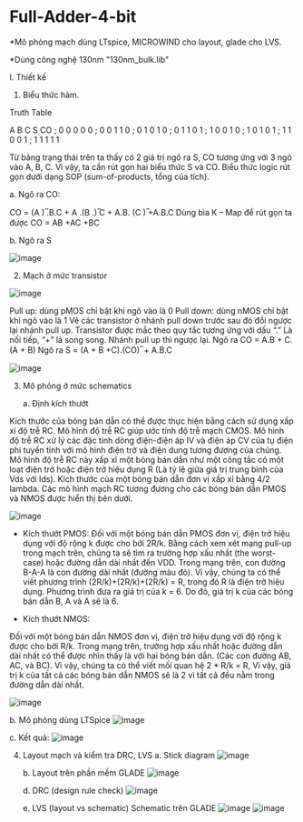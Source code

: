 # Full-Adder-4-bit
*Mô phỏng mạch dùng LTspice, MICROWIND cho layout, glade cho LVS.

*Dùng công nghệ 130nm "130nm_bulk.lib"

I. Thiết kế 

1. Biểu thức hàm.
   
Truth Table

A	B	C	S	CO ;
0	0	0	0	0  ;
0	0	1	1	0  ;
0	1	0	1	0  ;
0	1	1	0	1  ;
1	0	0	1	0  ;
1	0	1	0	1  ;
1	1	0	0	1  ;
1	1	1	1	1

Từ bảng trạng thái trên ta thấy có 2 giá trị ngõ ra S, CO tương ứng với 3 ngõ vào A, B, C. Vì vậy, ta cần rút gọn hai biểu thức S và CO.
Biểu thức logic rút gọn dưới dạng SOP (sum-of-products, tổng của tích). 

a. Ngõ ra CO:

CO = (A ) ̅.B.C + A .(B .) ̅C + A.B. (C ) ̅+A.B.C
Dùng bìa K – Map để rút gọn ta được CO = AB +AC +BC 

b. Ngõ ra S

![image](https://github.com/MrKhai14/Full-Adder/assets/127326200/6c2e4be8-4314-4af5-b86a-b43f540425ee)

2. Mạch ở mức transistor
 
 ![image](https://github.com/MrKhai14/Full-Adder/assets/127326200/c2a2612d-b0cc-4fc7-bdb2-33caa68d8e67)

Pull up: dùng pMOS chỉ bật khi ngõ vào là 0
Pull down: dùng nMOS chỉ bật khi ngõ vào là 1
Vẽ các transistor ở nhánh pull down trước sau đó đổi ngược lại nhánh pull up.
Transistor được mắc theo quy tắc tương ứng với dấu “.” Là nối tiếp, “+” là song song. Nhánh pull up thì ngược lại.
Ngõ ra CO = A.B + C.(A + B) 
Ngõ ra S = (A + B +C).(CO) ̅ + A.B.C


![image](https://github.com/MrKhai14/Full-Adder/assets/127326200/802ede52-f0d8-49af-8e41-8118871523cc)

3. Mô phỏng ở mức schematics
   
   a. Định kích thướt

Kích thước của bóng bán dẫn có thể được thực hiện bằng cách sử dụng xấp xỉ độ trễ RC. Mô hình độ trễ RC giúp ước tính độ trễ mạch CMOS. Mô hình độ trễ RC xử lý các đặc tính dòng điện-điện áp IV và điện áp CV của tụ điện phi tuyến tính với mô hình điện trở và điện dung tương đương của chúng.
Mô hình độ trễ RC này xấp xỉ một bóng bán dẫn như một công tắc có một loạt điện trở hoặc điện trở hiệu dụng R (Là tỷ lệ giữa giá trị trung bình của Vds với Ids). Kích thước của một bóng bán dẫn đơn vị xấp xỉ bằng 4/2 lambda. Các mô hình mạch RC tương đương cho các bóng bán dẫn PMOS và NMOS được hiển thị bên dưới.

  ![image](https://github.com/MrKhai14/Full-Adder/assets/127326200/9e778190-1729-45f2-90e0-a9a6a5e14269)

  - Kích thướt PMOS: 
Đối với một bóng bán dẫn PMOS đơn vị, điện trở hiệu dụng với độ rộng k được cho bởi 2R/k.
Bằng cách xem xét mạng pull-up trong mạch trên, chúng ta sẽ tìm ra trường hợp xấu nhất (the worst-case) hoặc đường dẫn dài nhất đến VDD. Trong mạng trên, con đường B-A-A là con đường dài nhất (đường màu đỏ). Vì vậy, chúng ta có thể viết phương trình (2R/k)+(2R/k)+(2R/k) = R, trong đó R là điện trở hiệu dụng. Phương trình đưa ra giá trị của k = 6. Do đó, giá trị k của các bóng bán dẫn B, A và A sẽ là 6.

  - Kích thướt NMOS:

Đối với một bóng bán dẫn NMOS đơn vị, điện trở hiệu dụng với độ rộng k được cho bởi R/k.
Trong mạng trên, trường hợp xấu nhất hoặc đường dẫn dài nhất có thể được nhìn thấy là với hai bóng bán dẫn. (Các con đường AB, AC, và BC). Vì vậy, chúng ta có thể viết mối quan hệ 2 * R/k = R, Vì vậy, giá trị k của tất cả các bóng bán dẫn NMOS sẽ là 2 vì tất cả đều nằm trong đường dẫn dài nhất.

![image](https://github.com/MrKhai14/Full-Adder/assets/127326200/f53109b8-dff4-4719-9951-816bdfb8ed65)

 
   b. Mô phỏng dùng LTSpice
 ![image](https://github.com/MrKhai14/Full-Adder/assets/127326200/1769457e-5408-4545-a46c-56c68d6fc38e)

   c. Kết quả:
 ![image](https://github.com/MrKhai14/Full-Adder/assets/127326200/ae7cff42-c4e6-4280-893c-271fd6f0c769)

4. Layout mạch và kiểm tra DRC, LVS 
   a. Stick diagram
   ![image](https://github.com/MrKhai14/Full-Adder/assets/127326200/0a67eb5a-f9d1-4056-b903-0e9433d0bf35)

   b. Layout trên phần mềm GLADE
 ![image](https://github.com/MrKhai14/Full-Adder/assets/127326200/128b0b60-a1a1-4f76-a69e-04086d20a340)

   d. DRC (design rule check)
  ![image](https://github.com/MrKhai14/Full-Adder/assets/127326200/de9025df-54ee-437b-91c2-4ed6fb3a7c68)

   e. LVS (layout vs schematic)
      Schematic trên GLADE
 ![image](https://github.com/MrKhai14/Full-Adder/assets/127326200/dab2b8ed-a4c9-42e2-9d23-41c2de1baf45)
![image](https://github.com/MrKhai14/Full-Adder/assets/127326200/9b4e8f70-ed8f-4931-a586-ee24d7a257e3)

